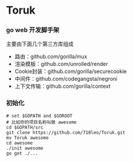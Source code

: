 # Toruk
### go web 开发脚手架

主要由下面几个第三方库组成

* 路由：github.com/gorilla/mux
* 渲染模板：github.com/unrolled/render
* Cookie封装：github.com/gorilla/securecookie
* 中间件：github.com/codegangsta/negroni
* 上下文传输：github.com/gorilla/context 

### 初始化

    # set $GOPATH and $GOROOT
    # 比如你的项目名称叫做 awesome
    cd $GOPATH/src
    git clone https://github.com/710leo/Toruk.git
    mv Toruk awesome
    cd awesome
    ./init awesome
    go get ./...